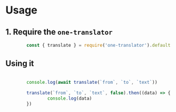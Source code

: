 
# Usage 
   ## 1. Require the `one-translator`
```js
        const { translate } = require('one-translator').default
```
   ## Using it
```js

        console.log(await translate(`from`, `to`, `text`)) 
           
        translate(`from`, `to`, `text`, false).then((data) => {
                console.log(data)
        })

```
